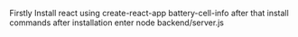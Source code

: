 Firstly Install react using create-react-app battery-cell-info
after that install commands
after installation enter node backend/server.js
